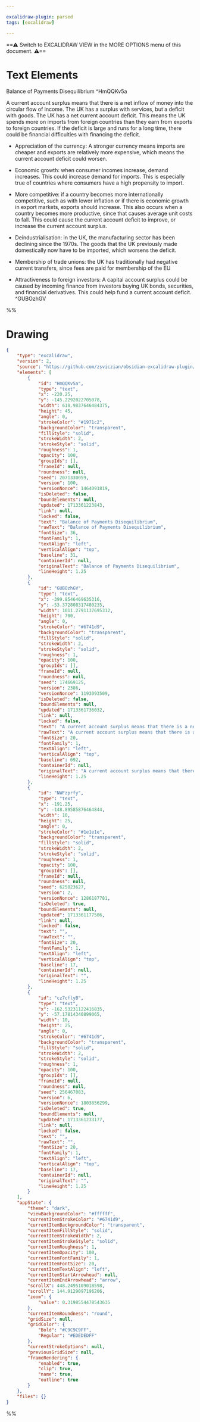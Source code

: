 ```yaml
---

excalidraw-plugin: parsed
tags: [excalidraw]

---
```

==⚠  Switch to EXCALIDRAW VIEW in the MORE OPTIONS menu of this document. ⚠==


# Text Elements
Balance of Payments Disequilibrium ^HmQQKv5a

A current account surplus means that there is a net inflow of money into the circular flow of
income. The UK has a surplus with services, but a deficit with goods. The UK has a net current
account deficit. This means the UK spends more on imports from foreign countries than they earn
from exports to foreign countries. If the deficit is large and runs for a long time, there could be
financial difficulties with financing the deficit.


- Appreciation of the currency: A stronger currency means imports are cheaper and exports are
  relatively more expensive, which means the current account deficit could worsen.

- Economic growth: when consumer incomes increase, demand increases. This could increase demand
  for imports. This is especially true of countries where consumers have a high propensity to import.
  
- More competitive: if a country becomes more internationally  competitive, such as with lower
  inflation or if there is economic growth in export markets, exports should increase. This also
  occurs when a country becomes more productive, since that causes average unit costs to fall.
  This could cause the current account deficit to improve, or increase the current account
  surplus.

- Deindustrialisation: in the UK, the manufacturing sector has been declining since the 1970s. The
  goods that the UK previously made domestically now have to be imported, which worsens the deficit.

- Membership of trade unions: the UK has traditionally had negative current transfers, since fees
  are paid for membership of the EU

- Attractiveness to foreign investors: A capital account surplus could be caused by incoming finance
  from investors buying UK bonds, securities, and financial derivatives. This could help fund a current
  account deficit. ^GUBOzhGV

%%
# Drawing
```json
{
	"type": "excalidraw",
	"version": 2,
	"source": "https://github.com/zsviczian/obsidian-excalidraw-plugin/releases/tag/2.0.3",
	"elements": [
		{
			"id": "HmQQKv5a",
			"type": "text",
			"x": -220.25,
			"y": -145.2292022705078,
			"width": 618.9837646484375,
			"height": 45,
			"angle": 0,
			"strokeColor": "#1971c2",
			"backgroundColor": "transparent",
			"fillStyle": "solid",
			"strokeWidth": 2,
			"strokeStyle": "solid",
			"roughness": 1,
			"opacity": 100,
			"groupIds": [],
			"frameId": null,
			"roundness": null,
			"seed": 2071330059,
			"version": 100,
			"versionNonce": 1464091819,
			"isDeleted": false,
			"boundElements": null,
			"updated": 1713361223843,
			"link": null,
			"locked": false,
			"text": "Balance of Payments Disequilibrium",
			"rawText": "Balance of Payments Disequilibrium",
			"fontSize": 36,
			"fontFamily": 1,
			"textAlign": "left",
			"verticalAlign": "top",
			"baseline": 31,
			"containerId": null,
			"originalText": "Balance of Payments Disequilibrium",
			"lineHeight": 1.25
		},
		{
			"id": "GUBOzhGV",
			"type": "text",
			"x": -399.8546469635316,
			"y": -53.372808317480235,
			"width": 1011.2791137695312,
			"height": 700,
			"angle": 0,
			"strokeColor": "#6741d9",
			"backgroundColor": "transparent",
			"fillStyle": "solid",
			"strokeWidth": 2,
			"strokeStyle": "solid",
			"roughness": 1,
			"opacity": 100,
			"groupIds": [],
			"frameId": null,
			"roundness": null,
			"seed": 174669125,
			"version": 2386,
			"versionNonce": 1193093509,
			"isDeleted": false,
			"boundElements": null,
			"updated": 1713361736032,
			"link": null,
			"locked": false,
			"text": "A current account surplus means that there is a net inflow of money into the circular flow of\nincome. The UK has a surplus with services, but a deficit with goods. The UK has a net current\naccount deficit. This means the UK spends more on imports from foreign countries than they earn\nfrom exports to foreign countries. If the deficit is large and runs for a long time, there could be\nfinancial difficulties with financing the deficit.\n\n\n- Appreciation of the currency: A stronger currency means imports are cheaper and exports are\n  relatively more expensive, which means the current account deficit could worsen.\n\n- Economic growth: when consumer incomes increase, demand increases. This could increase demand\n  for imports. This is especially true of countries where consumers have a high propensity to import.\n  \n- More competitive: if a country becomes more internationally  competitive, such as with lower\n  inflation or if there is economic growth in export markets, exports should increase. This also\n  occurs when a country becomes more productive, since that causes average unit costs to fall.\n  This could cause the current account deficit to improve, or increase the current account\n  surplus.\n\n- Deindustrialisation: in the UK, the manufacturing sector has been declining since the 1970s. The\n  goods that the UK previously made domestically now have to be imported, which worsens the deficit.\n\n- Membership of trade unions: the UK has traditionally had negative current transfers, since fees\n  are paid for membership of the EU\n\n- Attractiveness to foreign investors: A capital account surplus could be caused by incoming finance\n  from investors buying UK bonds, securities, and financial derivatives. This could help fund a current\n  account deficit.",
			"rawText": "A current account surplus means that there is a net inflow of money into the circular flow of\nincome. The UK has a surplus with services, but a deficit with goods. The UK has a net current\naccount deficit. This means the UK spends more on imports from foreign countries than they earn\nfrom exports to foreign countries. If the deficit is large and runs for a long time, there could be\nfinancial difficulties with financing the deficit.\n\n\n- Appreciation of the currency: A stronger currency means imports are cheaper and exports are\n  relatively more expensive, which means the current account deficit could worsen.\n\n- Economic growth: when consumer incomes increase, demand increases. This could increase demand\n  for imports. This is especially true of countries where consumers have a high propensity to import.\n  \n- More competitive: if a country becomes more internationally  competitive, such as with lower\n  inflation or if there is economic growth in export markets, exports should increase. This also\n  occurs when a country becomes more productive, since that causes average unit costs to fall.\n  This could cause the current account deficit to improve, or increase the current account\n  surplus.\n\n- Deindustrialisation: in the UK, the manufacturing sector has been declining since the 1970s. The\n  goods that the UK previously made domestically now have to be imported, which worsens the deficit.\n\n- Membership of trade unions: the UK has traditionally had negative current transfers, since fees\n  are paid for membership of the EU\n\n- Attractiveness to foreign investors: A capital account surplus could be caused by incoming finance\n  from investors buying UK bonds, securities, and financial derivatives. This could help fund a current\n  account deficit.",
			"fontSize": 20,
			"fontFamily": 1,
			"textAlign": "left",
			"verticalAlign": "top",
			"baseline": 692,
			"containerId": null,
			"originalText": "A current account surplus means that there is a net inflow of money into the circular flow of\nincome. The UK has a surplus with services, but a deficit with goods. The UK has a net current\naccount deficit. This means the UK spends more on imports from foreign countries than they earn\nfrom exports to foreign countries. If the deficit is large and runs for a long time, there could be\nfinancial difficulties with financing the deficit.\n\n\n- Appreciation of the currency: A stronger currency means imports are cheaper and exports are\n  relatively more expensive, which means the current account deficit could worsen.\n\n- Economic growth: when consumer incomes increase, demand increases. This could increase demand\n  for imports. This is especially true of countries where consumers have a high propensity to import.\n  \n- More competitive: if a country becomes more internationally  competitive, such as with lower\n  inflation or if there is economic growth in export markets, exports should increase. This also\n  occurs when a country becomes more productive, since that causes average unit costs to fall.\n  This could cause the current account deficit to improve, or increase the current account\n  surplus.\n\n- Deindustrialisation: in the UK, the manufacturing sector has been declining since the 1970s. The\n  goods that the UK previously made domestically now have to be imported, which worsens the deficit.\n\n- Membership of trade unions: the UK has traditionally had negative current transfers, since fees\n  are paid for membership of the EU\n\n- Attractiveness to foreign investors: A capital account surplus could be caused by incoming finance\n  from investors buying UK bonds, securities, and financial derivatives. This could help fund a current\n  account deficit.",
			"lineHeight": 1.25
		},
		{
			"id": "NWFzprfy",
			"type": "text",
			"x": -191.25,
			"y": -148.89585876464844,
			"width": 10,
			"height": 25,
			"angle": 0,
			"strokeColor": "#1e1e1e",
			"backgroundColor": "transparent",
			"fillStyle": "solid",
			"strokeWidth": 2,
			"strokeStyle": "solid",
			"roughness": 1,
			"opacity": 100,
			"groupIds": [],
			"frameId": null,
			"roundness": null,
			"seed": 625023627,
			"version": 2,
			"versionNonce": 1286187781,
			"isDeleted": true,
			"boundElements": null,
			"updated": 1713361177506,
			"link": null,
			"locked": false,
			"text": "",
			"rawText": "",
			"fontSize": 20,
			"fontFamily": 1,
			"textAlign": "left",
			"verticalAlign": "top",
			"baseline": 17,
			"containerId": null,
			"originalText": "",
			"lineHeight": 1.25
		},
		{
			"id": "cz7cflyB",
			"type": "text",
			"x": -162.53231122416835,
			"y": -57.17814340899065,
			"width": 10,
			"height": 25,
			"angle": 0,
			"strokeColor": "#6741d9",
			"backgroundColor": "transparent",
			"fillStyle": "solid",
			"strokeWidth": 2,
			"strokeStyle": "solid",
			"roughness": 1,
			"opacity": 100,
			"groupIds": [],
			"frameId": null,
			"roundness": null,
			"seed": 256467083,
			"version": 6,
			"versionNonce": 1803856299,
			"isDeleted": true,
			"boundElements": null,
			"updated": 1713361233177,
			"link": null,
			"locked": false,
			"text": "",
			"rawText": "",
			"fontSize": 20,
			"fontFamily": 1,
			"textAlign": "left",
			"verticalAlign": "top",
			"baseline": 17,
			"containerId": null,
			"originalText": "",
			"lineHeight": 1.25
		}
	],
	"appState": {
		"theme": "dark",
		"viewBackgroundColor": "#ffffff",
		"currentItemStrokeColor": "#6741d9",
		"currentItemBackgroundColor": "transparent",
		"currentItemFillStyle": "solid",
		"currentItemStrokeWidth": 2,
		"currentItemStrokeStyle": "solid",
		"currentItemRoughness": 1,
		"currentItemOpacity": 100,
		"currentItemFontFamily": 1,
		"currentItemFontSize": 20,
		"currentItemTextAlign": "left",
		"currentItemStartArrowhead": null,
		"currentItemEndArrowhead": "arrow",
		"scrollX": 448.2495109018598,
		"scrollY": 144.9129097196206,
		"zoom": {
			"value": 0.3198554478543635
		},
		"currentItemRoundness": "round",
		"gridSize": null,
		"gridColor": {
			"Bold": "#C9C9C9FF",
			"Regular": "#EDEDEDFF"
		},
		"currentStrokeOptions": null,
		"previousGridSize": null,
		"frameRendering": {
			"enabled": true,
			"clip": true,
			"name": true,
			"outline": true
		}
	},
	"files": {}
}
```
%%